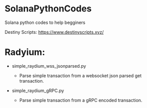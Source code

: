 # SolanaPythonCodes
Solana python codes to help begginers

Destiny Scripts: https://www.destinyscripts.xyz/

# Radyium:
- simple_raydium_wss_jsonparsed.py
  - Parse simple transaction from a websocket json parsed get transaction.

- simple_raydium_gRPC.py
  - Parse simple transaction from a gRPC encoded transaction.
